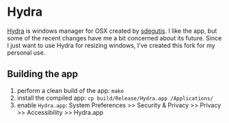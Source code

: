 # Hydra
[Hydra](https://github.com/sdegutis/hydra) is windows manager for OSX created by [sdegutis](https://github.com/sdegutis). I like the app, but some of the recent changes have me a bit concerned about its future. Since I just want to use Hydra for resizing windows, I've created this fork for my personal use.

## Building the app

1. perform a clean build of the app: ``make``
2. install the compiled app: ``cp build/Release/Hydra.app /Applications/``
3. enable ``Hydra.app``: System Preferences >> Security & Privacy >> Privacy >> Accessibility >> Hydra.app
